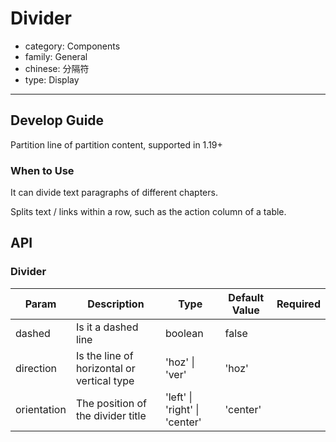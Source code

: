 # Divider

-   category: Components
-   family: General
-   chinese: 分隔符
-   type: Display

---

## Develop Guide

Partition line of partition content, supported in 1.19+

### When to Use

It can divide text paragraphs of different chapters.

Splits text / links within a row, such as the action column of a table.

## API

### Divider

| Param       | Description                                | Type                          | Default Value | Required |
| ----------- | ------------------------------------------ | ----------------------------- | ------------- | -------- |
| dashed      | Is it a dashed line                        | boolean                       | false         |          |
| direction   | Is the line of horizontal or vertical type | 'hoz' \| 'ver'                | 'hoz'         |          |
| orientation | The position of the divider title          | 'left' \| 'right' \| 'center' | 'center'      |          |
